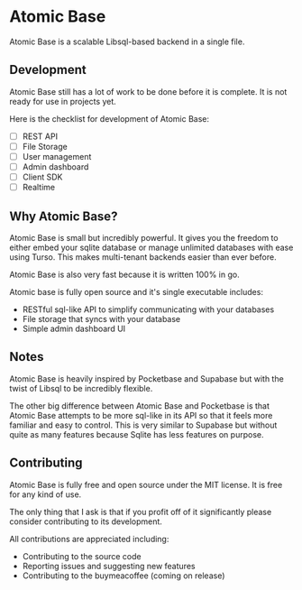 # Atomic Base

Atomic Base is a scalable Libsql-based backend in a single file.

## Development

Atomic Base still has a lot of work to be done before it is complete. It is not ready for use in projects yet.

Here is the checklist for development of Atomic Base:
- [ ] REST API
- [ ] File Storage
- [ ] User management
- [ ] Admin dashboard
- [ ] Client SDK
- [ ] Realtime

## Why Atomic Base?

Atomic Base is small but incredibly powerful. It gives you the freedom to either embed your sqlite database or manage unlimited databases with ease using Turso. This makes multi-tenant backends easier than ever before.

Atomic Base is also very fast because it is written 100% in go.

Atomic base is fully open source and it's single executable includes:
- RESTful sql-like API to simplify communicating with your databases
- File storage that syncs with your database
- Simple admin dashboard UI

## Notes

Atomic Base is heavily inspired by Pocketbase and Supabase but with the twist of Libsql to be incredibly flexible. 

The other big difference between Atomic Base and Pocketbase is that Atomic Base attempts to be more sql-like in its API so that it feels more familiar and easy to control. This is very similar to Supabase but without quite as many features because Sqlite has less features on purpose.

## Contributing

Atomic Base is fully free and open source under the MIT license. It is free for any kind of use.

The only thing that I ask is that if you profit off of it significantly please consider contributing to its development.

All contributions are appreciated including:
- Contributing to the source code
- Reporting issues and suggesting new features
- Contributing to the buymeacoffee (coming on release)